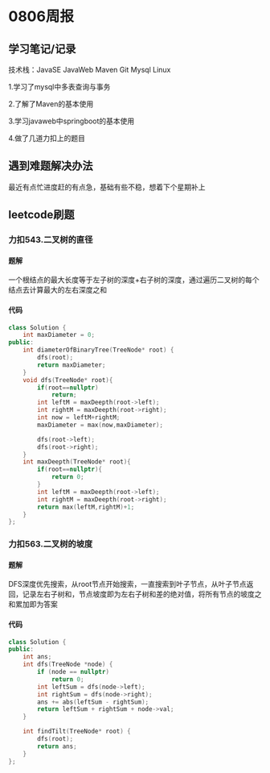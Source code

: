 # 0806周报

## 学习笔记/记录

技术栈：JavaSE JavaWeb Maven Git Mysql Linux

1.学习了mysql中多表查询与事务

2.了解了Maven的基本使用

3.学习javaweb中springboot的基本使用

4.做了几道力扣上的题目

## 遇到难题解决办法

最近有点忙进度赶的有点急，基础有些不稳，想着下个星期补上

## leetcode刷题

### 力扣543.二叉树的直径

#### 题解

一个根结点的最大长度等于左子树的深度+右子树的深度，通过遍历二叉树的每个结点去计算最大的左右深度之和

#### 代码

```cpp
class Solution {
    int maxDiameter = 0;
public:
    int diameterOfBinaryTree(TreeNode* root) {
        dfs(root);
        return maxDiameter;
    }
    void dfs(TreeNode* root){
        if(root==nullptr)
            return;
        int leftM = maxDeepth(root->left);
        int rightM = maxDeepth(root->right);
        int now = leftM+rightM;
        maxDiameter = max(now,maxDiameter);

        dfs(root->left);
        dfs(root->right);
    }
    int maxDeepth(TreeNode* root){
        if(root==nullptr){
            return 0;
        }
        int leftM = maxDeepth(root->left);
        int rightM = maxDeepth(root->right);
        return max(leftM,rightM)+1;
    }
};
```

### 力扣563.二叉树的坡度

#### 题解

DFS深度优先搜索，从root节点开始搜索，一直搜索到叶子节点，从叶子节点返回，记录左右子树和，节点坡度即为左右子树和差的绝对值，将所有节点的坡度之和累加即为答案

#### 代码

```cpp
class Solution {
public:
    int ans;
    int dfs(TreeNode *node) {
        if (node == nullptr)
            return 0;
        int leftSum = dfs(node->left);
        int rightSum = dfs(node->right);
        ans += abs(leftSum - rightSum);
        return leftSum + rightSum + node->val;
    }

    int findTilt(TreeNode* root) {
        dfs(root);
        return ans;
    }
};
```

